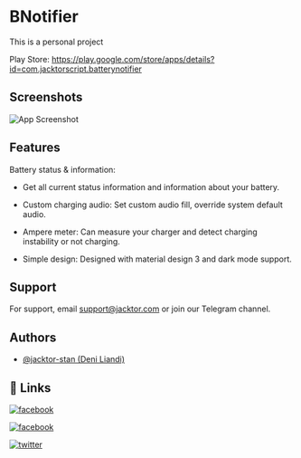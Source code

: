 
# BNotifier

This is a personal project

Play Store: https://play.google.com/store/apps/details?id=com.jacktorscript.batterynotifier


## Screenshots

![App Screenshot](https://play-lh.googleusercontent.com/nMbLkQoxUiYL9YjAxyz4JyNzT0KchVHrKGwm8M67EWJTkwinY7VfRj_K9tQ8PaAMOVM=w1052-h592-rw) 


## Features

Battery status & information:
* Get all current status information and information about your battery.

* Custom charging audio:
Set custom audio fill, override system default audio.

* Ampere meter:
Can measure your charger and detect charging instability or not charging.

* Simple design:
Designed with material design 3 and dark mode support.


## Support

For support, email support@jacktor.com or join our Telegram channel.


## Authors

- [@jacktor-stan (Deni Liandi)](https://www.github.com/jacktor-stan)


## 🔗 Links
[![facebook](https://img.shields.io/badge/facebook-3b5998?style=for-the-badge&logo=facebook&logoColor=white)](https://www.facebook.com/jacktor29/)

[![facebook](https://img.shields.io/badge/facebook,%20deni%20liandi-3b5998?style=for-the-badge&logo=facebook&logoColor=white)](https://www.facebook.com/deniliandi29/)

[![twitter](https://img.shields.io/badge/twitter-1DA1F2?style=for-the-badge&logo=twitter&logoColor=white)](https://twitter.com/deniliandi29)


